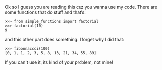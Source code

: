 Ok so I guess you are reading this cuz you wanna use my code. There are some
functions that do stuff and that's:

    >>> from simple_functions import factorial
    >>> factorial(10)
    9

and this other part does something.  I forget why I did that:

    >>> fibonnaccci(100)
    [0, 1, 1, 2, 3, 5, 8, 13, 21, 34, 55, 89]

If you can't use it, its kind of your problem, not mine!
